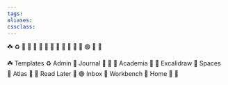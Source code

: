 ```yaml
---
tags:
aliases:
cssclass: 
---
```


☘️ ♻️ 🌱 🌲 🌳 🌴 🌽 🌾 🌿 🍃 🍏 💚 📗 🟢 🥦 🥬

☘️ Templates
♻️ Admin
🌱 Journal
🌲 
🌳 
🌴 Academia
🌽 
🌾 Excalidraw
🌿 Spaces
🍃 Atlas
🍏 
💚 Read Later
📗 
🟢 Inbox
🌵 Workbench
🏡 Home
🥦 
🥬

